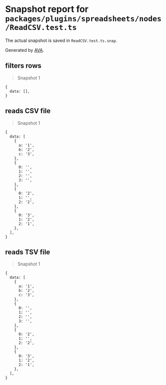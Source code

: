 # Snapshot report for `packages/plugins/spreadsheets/nodes/ReadCSV.test.ts`

The actual snapshot is saved in `ReadCSV.test.ts.snap`.

Generated by [AVA](https://avajs.dev).

## filters rows

> Snapshot 1

    {
      data: [],
    }

## reads CSV file

> Snapshot 1

    {
      data: [
        {
          a: '1',
          b: '2',
          c: '3',
        },
        {
          0: '',
          1: '',
          2: '',
          3: '',
        },
        {
          0: '2',
          1: '',
          2: '2',
        },
        {
          0: '3',
          1: '2',
          2: '1',
        },
      ],
    }

## reads TSV file

> Snapshot 1

    {
      data: [
        {
          a: '1',
          b: '2',
          c: '3',
        },
        {
          0: '',
          1: '',
          2: '',
          3: '',
        },
        {
          0: '2',
          1: '',
          2: '2',
        },
        {
          0: '3',
          1: '2',
          2: '1',
        },
      ],
    }
